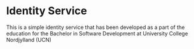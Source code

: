 # Identity Service
This is a simple identity service that has been developed as a part of the education for the Bachelor in Software Development at University College Nordjylland (UCN)
